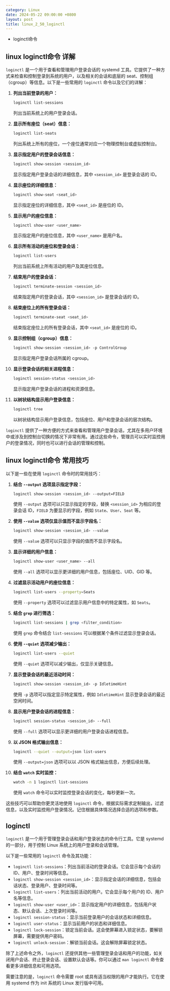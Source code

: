 ```yaml
---
category: Linux
date: 2024-05-22 09:00:00 +0800
layout: post
title: linux_2_50_loginctl
---
```


+ loginctl命令

## linux loginctl命令 详解

`loginctl` 是一个用于查看和管理用户登录会话的 systemd 工具。它提供了一种方式来检查和控制登录到系统的用户，以及相关的会话和底层的 seat、控制组（cgroup）等信息。以下是一些常用的 `loginctl` 命令以及它们的详解：

1. **列出当前登录的用户：**
   ```bash
   loginctl list-sessions
   ```
   列出当前系统上的用户登录会话。

2. **显示所有座位（seat）信息：**
   ```bash
   loginctl list-seats
   ```
   列出系统上所有的座位，一个座位通常对应一个物理控制台或虚拟控制台。

3. **显示指定用户的登录会话信息：**
   ```bash
   loginctl show-session <session_id>
   ```
   显示指定用户登录会话的详细信息，其中 `<session_id>` 是登录会话的 ID。

4. **显示座位的详细信息：**
   ```bash
   loginctl show-seat <seat_id>
   ```
   显示指定座位的详细信息，其中 `<seat_id>` 是座位的 ID。

5. **显示用户的座位信息：**
   ```bash
   loginctl show-user <user_name>
   ```
   显示指定用户的座位信息，其中 `<user_name>` 是用户名。

6. **显示所有活动的座位和登录会话：**
   ```bash
   loginctl list-users
   ```
   列出当前系统上所有活动的用户及其座位信息。

7. **结束用户的登录会话：**
   ```bash
   loginctl terminate-session <session_id>
   ```
   结束指定用户的登录会话，其中 `<session_id>` 是登录会话的 ID。

8. **结束座位上的所有登录会话：**
   ```bash
   loginctl terminate-seat <seat_id>
   ```
   结束指定座位上的所有登录会话，其中 `<seat_id>` 是座位的 ID。

9. **显示控制组（cgroup）信息：**
   ```bash
   loginctl show-session <session_id> -p ControlGroup
   ```
   显示指定用户登录会话所属的 cgroup。

10. **显示登录会话的相关进程信息：**
    ```bash
    loginctl session-status <session_id>
    ```
    显示指定用户登录会话的进程和资源信息。

11. **以树状结构显示用户登录信息：**
    ```bash
    loginctl tree
    ```
    以树状结构显示用户登录信息，包括座位、用户和登录会话的层次结构。

`loginctl` 提供了一种方便的方式来查看和管理用户登录会话，尤其在多用户环境中或涉及到控制台切换的情况下非常有用。通过这些命令，管理员可以实时监控用户的登录情况，同时也可以进行会话的管理和控制。

## linux loginctl命令 常用技巧

以下是一些在使用 `loginctl` 命令时的常用技巧：

1. **结合 `--output` 选项显示指定字段：**
   ```bash
   loginctl show-session <session_id> --output=FIELD
   ```
   使用 `--output` 选项可以只显示指定的字段，替换 `<session_id>` 为相应的登录会话 ID，`FIELD` 为要显示的字段，例如 `State`、`User`、`Seat` 等。

2. **使用 `--value` 选项仅显示值而不显示字段名：**
   ```bash
   loginctl show-session <session_id> --value
   ```
   使用 `--value` 选项可以只显示字段的值而不显示字段名。

3. **显示详细的用户信息：**
   ```bash
   loginctl show-user <user_name> --all
   ```
   使用 `--all` 选项可以显示更详细的用户信息，包括座位、UID、GID 等。

4. **过滤显示活动用户的座位信息：**
   ```bash
   loginctl list-users --property=Seats
   ```
   使用 `--property` 选项可以过滤显示用户信息中的特定属性，如 `Seats`。

5. **结合 `grep` 进行筛选：**
   ```bash
   loginctl list-sessions | grep <filter_condition>
   ```
   使用 `grep` 命令结合 `list-sessions` 可以根据某个条件过滤显示登录会话。

6. **使用 `--quiet` 选项减少输出：**
   ```bash
   loginctl list-users --quiet
   ```
   使用 `--quiet` 选项可以减少输出，仅显示关键信息。

7. **显示登录会话的最近活动时间：**
   ```bash
   loginctl show-session <session_id> -p IdletimeHint
   ```
   使用 `-p` 选项可以指定显示特定属性，例如 `IdletimeHint` 显示登录会话的最近空闲时间。

8. **显示用户登录会话的进程信息：**
   ```bash
   loginctl session-status <session_id> --full
   ```
   使用 `--full` 选项可以显示更详细的用户登录会话进程信息。

9. **以 JSON 格式输出信息：**
   ```bash
   loginctl --quiet --output=json list-users
   ```
   使用 `--output=json` 选项可以以 JSON 格式输出信息，方便后续处理。

10. **结合 `watch` 实时监控：**
    ```bash
    watch -n 1 loginctl list-sessions
    ```
    使用 `watch` 命令可以实时监控登录会话的变化，每秒更新一次。

这些技巧可以帮助你更灵活地使用 `loginctl` 命令，根据实际需求定制输出，过滤信息，以及实时监控用户登录情况。记住根据具体情况选择合适的选项和参数。

## loginctl 

`loginctl` 是一个用于管理登录会话和用户登录状态的命令行工具。它是 systemd 的一部分，用于控制 Linux 系统上的用户登录和会话管理。

以下是一些常用的 `loginctl` 命令及其功能：

- `loginctl list-sessions`：列出当前活动的登录会话。它会显示每个会话的 ID、用户、登录时间等信息。
- `loginctl show-session <session_id>`：显示指定会话的详细信息，包括会话状态、登录用户、登录时间等。
- `loginctl list-users`：列出当前活动的用户。它会显示每个用户的 ID、用户名等信息。
- `loginctl show-user <user_id>`：显示指定用户的详细信息，包括用户状态、默认会话、上次登录时间等。
- `loginctl session-status`：显示当前登录用户的会话状态和详细信息。
- `loginctl user-status`：显示当前用户的状态和详细信息。
- `loginctl lock-session`：锁定当前会话。这会使屏幕进入锁定状态，要解锁屏幕，需要提供用户密码。
- `loginctl unlock-session`：解锁当前会话。这会解除屏幕锁定状态。

除了上述命令之外，`loginctl` 还提供其他一些管理登录会话和用户的功能，如关闭用户会话、终止登录会话、设置默认会话等。你可以通过 `man loginctl` 命令查看更多详细信息和可用选项。

需要注意的是，`loginctl` 命令需要 root 或具有适当权限的用户才能执行。它在使用 systemd 作为 init 系统的 Linux 发行版中可用。